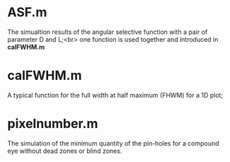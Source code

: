 # ASF.m 
The simualtion results of the angular selective function with a pair of parameter D and L;<br\>
one function is used together and introduced in **calFWHM.m**
# calFWHM.m
A typical function for the full width at half maximum (FHWM) for a 1D plot;
# pixelnumber.m
The simulation of the minimum quantity of the pin-holes for a compound eye without dead zones or blind zones.
